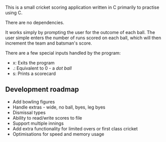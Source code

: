 This is a small cricket scoring application written in C primarily to practise using C.

There are no dependencies.

It works simply by prompting the user for the outcome of each ball. The user simple enters the
number of runs scored on each ball, which will then increment the team and batsman's score.

There are a few special inputs handled by the program:
* x: Exits the program
* .: Equivalent to 0 - a *dot ball*
* s: Prints a scorecard

## Development roadmap
* Add bowling figures
* Handle extras - wide, no ball, byes, leg byes
* Dismissal types
* Ability to read/write scores to file
* Support multiple innings
* Add extra functionality for limited overs or first class cricket
* Optimisations for speed and memory usage

